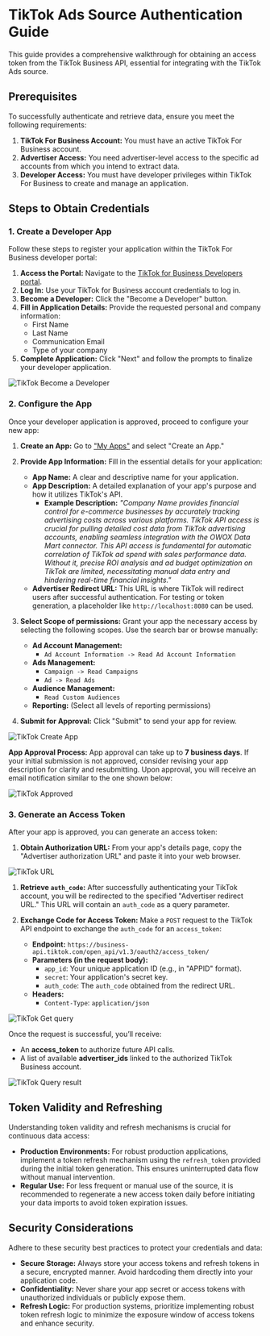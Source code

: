 # TikTok Ads Source Authentication Guide

This guide provides a comprehensive walkthrough for obtaining an access token from the TikTok Business API, essential for integrating with the TikTok Ads source.

## Prerequisites

To successfully authenticate and retrieve data, ensure you meet the following requirements:

1. **TikTok For Business Account:** You must have an active TikTok For Business account.
2. **Advertiser Access:** You need advertiser-level access to the specific ad accounts from which you intend to extract data.
3. **Developer Access:** You must have developer privileges within TikTok For Business to create and manage an application.

## Steps to Obtain Credentials

### 1. Create a Developer App

Follow these steps to register your application within the TikTok For Business developer portal:

1. **Access the Portal:** Navigate to the [TikTok for Business Developers portal](https://business-api.tiktok.com/portal).
2. **Log In:** Use your TikTok for Business account credentials to log in.
3. **Become a Developer:** Click the "Become a Developer" button.
4. **Fill in Application Details:** Provide the requested personal and company information:
    * First Name
    * Last Name
    * Communication Email
    * Type of your company
5. **Complete Application:** Click "Next" and follow the prompts to finalize your developer application.

![TikTok Become a Developer](res/tiktok_developer.png)

### 2. Configure the App

Once your developer application is approved, proceed to configure your new app:

1. **Create an App:** Go to ["My Apps"](https://business-api.tiktok.com/portal/apps) and select "Create an App."
2. **Provide App Information:** Fill in the essential details for your application:
    * **App Name:** A clear and descriptive name for your application.
    * **App Description:** A detailed explanation of your app's purpose and how it utilizes TikTok's API.
        * **Example Description:** *"Company Name provides financial control for e-commerce businesses by accurately tracking advertising costs across various platforms. TikTok API access is crucial for pulling detailed cost data from TikTok advertising accounts, enabling seamless integration with the OWOX Data Mart connector. This API access is fundamental for automatic correlation of TikTok ad spend with sales performance data. Without it, precise ROI analysis and ad budget optimization on TikTok are limited, necessitating manual data entry and hindering real-time financial insights."*
    * **Advertiser Redirect URL:** This URL is where TikTok will redirect users after successful authentication. For testing or token generation, a placeholder like `http://localhost:8080` can be used.

3. **Select Scope of permissions:** Grant your app the necessary access by selecting the following scopes. Use the search bar or browse manually:
    * **Ad Account Management:**
        * `Ad Account Information -> Read Ad Account Information`
    * **Ads Management:**
        * `Campaign -> Read Campaigns`
        * `Ad -> Read Ads`
    * **Audience Management:**
        * `Read Custom Audiences`
    * **Reporting:** (Select all levels of reporting permissions)

4. **Submit for Approval:** Click "Submit" to send your app for review.

![TikTok Create App](res/tiktok_createapp.png)

**App Approval Process:** App approval can take up to **7 business days**. If your initial submission is not approved, consider revising your app description for clarity and resubmitting. Upon approval, you will receive an email notification similar to the one shown below:

![TikTok Approved](res/tiktok_approved.png)

### 3. Generate an Access Token

After your app is approved, you can generate an access token:

1. **Obtain Authorization URL:** From your app's details page, copy the "Advertiser authorization URL" and paste it into your web browser.

![TikTok URL](res/tiktok_url.png)

1. **Retrieve `auth_code`:** After successfully authenticating your TikTok account, you will be redirected to the specified "Advertiser redirect URL." This URL will contain an `auth_code` as a query parameter.

1. **Exchange Code for Access Token:** Make a `POST` request to the TikTok API endpoint to exchange the `auth_code` for an `access_token`:

    * **Endpoint:** `https://business-api.tiktok.com/open_api/v1.3/oauth2/access_token/`
    * **Parameters (in the request body):**
        * `app_id`: Your unique application ID (e.g., in "APPID" format).
        * `secret`: Your application's secret key.
        * `auth_code`: The `auth_code` obtained from the redirect URL.
    * **Headers:**
        * `Content-Type`: `application/json`

![TikTok Get query](res/tiktok_get.png)

Once the request is successful, you’ll receive:

* An **access_token** to authorize future API calls.
* A list of available **advertiser_ids** linked to the authorized TikTok Business account.

![TikTok Query result](res/tiktok_queryresult.png)

## Token Validity and Refreshing

Understanding token validity and refresh mechanisms is crucial for continuous data access:

* **Production Environments:** For robust production applications, implement a token refresh mechanism using the `refresh_token` provided during the initial token generation. This ensures uninterrupted data flow without manual intervention.
* **Regular Use:** For less frequent or manual use of the source, it is recommended to regenerate a new access token daily before initiating your data imports to avoid token expiration issues.

## Security Considerations

Adhere to these security best practices to protect your credentials and data:

* **Secure Storage:** Always store your access tokens and refresh tokens in a secure, encrypted manner. Avoid hardcoding them directly into your application code.
* **Confidentiality:** Never share your app secret or access tokens with unauthorized individuals or publicly expose them.
* **Refresh Logic:** For production systems, prioritize implementing robust token refresh logic to minimize the exposure window of access tokens and enhance security.
